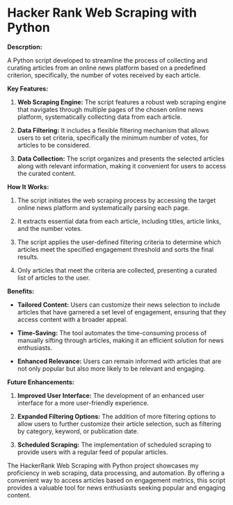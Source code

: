 # Hacker Rank Web Scraping with Python

**Descrption:**

A Python script developed to streamline the process of collecting and curating articles from an online news platform based on a predefined criterion, specifically, the number of votes received by each article.

**Key Features:**

1. **Web Scraping Engine:** The script features a robust web scraping engine that navigates through multiple pages of the chosen online news platform, systematically collecting data from each article.

2. **Data Filtering:** It includes a flexible filtering mechanism that allows users to set criteria, specifically the minimum number of votes, for articles to be considered.

3. **Data Collection:** The script organizes and presents the selected articles along with relevant information, making it convenient for users to access the curated content.

**How It Works:**

1. The script initiates the web scraping process by accessing the target online news platform and systematically parsing each page.

2. It extracts essential data from each article, including titles, article links, and the number votes.

3. The script applies the user-defined filtering criteria to determine which articles meet the specified engagement threshold and sorts the final results.

4. Only articles that meet the criteria are collected, presenting a curated list of articles to the user.

**Benefits:**

- **Tailored Content:** Users can customize their news selection to include articles that have garnered a set level of engagement, ensuring that they access content with a broader appeal.

- **Time-Saving:** The tool automates the time-consuming process of manually sifting through articles, making it an efficient solution for news enthusiasts.

- **Enhanced Relevance:** Users can remain informed with articles that are not only popular but also more likely to be relevant and engaging.

**Future Enhancements:**

1. **Improved User Interface:** The development of an enhanced user interface for a more user-friendly experience.

2. **Expanded Filtering Options:** The addition of more filtering options to allow users to further customize their article selection, such as filtering by category, keyword, or publication date.

3. **Scheduled Scraping:** The implementation of scheduled scraping to provide users with a regular feed of popular articles.

The HackerRank Web Scraping with Python project showcases my proficiency in web scraping, data processing, and automation. By offering a convenient way to access articles based on engagement metrics, this script provides a valuable tool for news enthusiasts seeking popular and engaging content.
